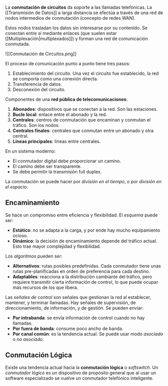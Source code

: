 La **conmutación de circuitos** da soporte a las llamadas telefónicas. La [[Transmisión de Datos]] a larga distancia se efectúa a través de una red de nodos intermedios de conmutación (concepto de redes WAN).

Estos nodos trasladan los datos sin interesarse por su contenido. Se conectan entre sí mediante enlaces (que suelen estar [[Multiplexación|multiplexados]]) y forman una red de comunicación conmutada.

![[Conmutación de Circuitos.png]]

El proceso de comunicación punto a punto tiene tres pasos:

1. Establecimiento del circuito. Una vez el circuito fue establecido, la red se comporta como una conexión directa.
2. Transferencia de datos.
3. Desconexión del circuito.

Componentes de una **red pública de telecomunicaciones**:

1. **Abonados**: dispositivos que se conectan a la red. Son las estaciones.
2. **Bucle local**: enlace entre el abonado y la red.
3. **Centrales**: centros de conmutación que encaminan y conmutan el tráfico. Son los nodos.
4. **Centrales finales**: centrales que conmutan entre un abonado y otra central.
5. **Líneas principales**: líneas entre centrales.

En un sistema moderno:

- El conmutador digital debe proporcionar un camino.
- El camino debe ser transparente.
- Se debe permitir la transmisión full duplex.

La conmutación se puede hacer por _división en el tiempo_, o por _división en el espacio_.

## Encaminamiento

Se hace un compromiso entre eficiencia y flexibilidad. El _esquema_ puede ser:

- **Estático**: no se adapta a la carga, y por ende hay mucho equipamiento ocioso.
- **Dinámico**: la decisión de encaminamiento depende del tráfico actual. Esto trae mayor complejidad y flexibilidad.

Los _algoritmos_ pueden ser:

- **Alternativos**: rutas posibles predefinidas. Cada conmutador tiene unas rutas pre-planificadas en orden de preferencia para cada destino.
- **Adaptables**: reacciona a la distribución cambiante del tráfico, pero requiere transmitir cierta información de control, lo que puede ocupar más recursos de los que libera.

Las _señales de control_ son señales que gestionan la red al establecer, mantener, y terminar llamadas. Hay señales de supervisión, de direccionamiento, de información, y de gestión. Se pueden enviar:

- **Por intrabanda**: se envía información de control cuando no hay llamadas.
- **Por fuera de banda**: consume poco ancho de banda.
- **Por canal común**: es la tendencia actual. Se puede usar modo _asociado_ o _no asociado_.

## Conmutación Lógica

Existe una tendencia actual hacia la **conmutación lógica** o _softswitch_. Un _conmutador lógico_ es un dispositivo de propósito general que al usar un software especializado se vuelve un conmutador telefónico inteligente.
